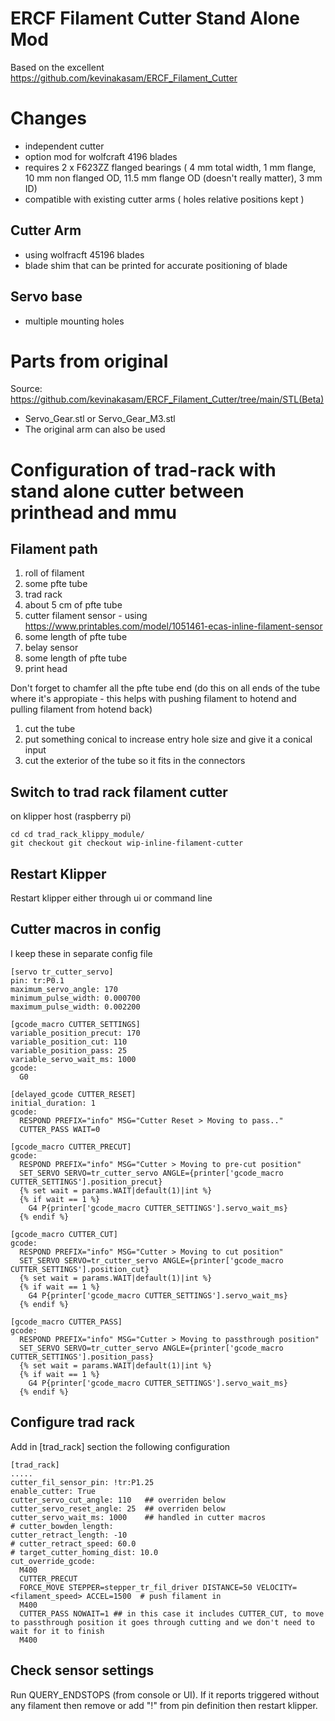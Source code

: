 # ERCF Filament Cutter Stand Alone Mod

Based on the excellent https://github.com/kevinakasam/ERCF_Filament_Cutter

# Changes
- independent cutter
- option mod for wolfcraft 4196 blades
- requires 2 x F623ZZ flanged bearings ( 4 mm total width, 1 mm flange, 10 mm non flanged OD, 11.5 mm flange OD (doesn't really matter), 3 mm ID)
- compatible with existing cutter arms ( holes relative positions kept )

## Cutter Arm
- using wolfracft 45196 blades
- blade shim that can be printed for accurate positioning of blade

## Servo base
- multiple mounting holes

# Parts from original
Source: https://github.com/kevinakasam/ERCF_Filament_Cutter/tree/main/STL(Beta)
- Servo_Gear.stl or Servo_Gear_M3.stl
- The original arm can also be used


# Configuration of trad-rack with stand alone cutter between printhead and mmu

## Filament path

1. roll of filament
2. some pfte tube
3. trad rack
4. about 5 cm of pfte tube
5. cutter filament sensor - using  https://www.printables.com/model/1051461-ecas-inline-filament-sensor
6. some length of pfte tube
7. belay sensor
8. some length of pfte tube
9. print head

Don't forget to chamfer all the pfte tube end (do this on all ends of the tube where it's appropiate - this helps with pushing filament to hotend and pulling filament from hotend back)
1. cut the tube
2. put something conical to increase entry hole size and give it a conical input
3. cut the exterior of the tube so it fits in the connectors

## Switch to trad rack filament cutter
on klipper host (raspberry pi)
```
cd cd trad_rack_klippy_module/
git checkout git checkout wip-inline-filament-cutter
```

## Restart Klipper
Restart klipper either through ui or command line


## Cutter macros in config
I keep these in separate config file
```
[servo tr_cutter_servo]
pin: tr:P0.1
maximum_servo_angle: 170
minimum_pulse_width: 0.000700
maximum_pulse_width: 0.002200

[gcode_macro CUTTER_SETTINGS]
variable_position_precut: 170
variable_position_cut: 110
variable_position_pass: 25
variable_servo_wait_ms: 1000
gcode:
  G0

[delayed_gcode CUTTER_RESET]
initial_duration: 1
gcode:
  RESPOND PREFIX="info" MSG="Cutter Reset > Moving to pass.."
  CUTTER_PASS WAIT=0

[gcode_macro CUTTER_PRECUT]
gcode:
  RESPOND PREFIX="info" MSG="Cutter > Moving to pre-cut position"
  SET_SERVO SERVO=tr_cutter_servo ANGLE={printer['gcode_macro CUTTER_SETTINGS'].position_precut}
  {% set wait = params.WAIT|default(1)|int %}
  {% if wait == 1 %}
    G4 P{printer['gcode_macro CUTTER_SETTINGS'].servo_wait_ms}
  {% endif %}

[gcode_macro CUTTER_CUT]
gcode:
  RESPOND PREFIX="info" MSG="Cutter > Moving to cut position"
  SET_SERVO SERVO=tr_cutter_servo ANGLE={printer['gcode_macro CUTTER_SETTINGS'].position_cut}
  {% set wait = params.WAIT|default(1)|int %}
  {% if wait == 1 %}
    G4 P{printer['gcode_macro CUTTER_SETTINGS'].servo_wait_ms}
  {% endif %}

[gcode_macro CUTTER_PASS]
gcode:
  RESPOND PREFIX="info" MSG="Cutter > Moving to passthrough position"
  SET_SERVO SERVO=tr_cutter_servo ANGLE={printer['gcode_macro CUTTER_SETTINGS'].position_pass}
  {% set wait = params.WAIT|default(1)|int %}
  {% if wait == 1 %}
    G4 P{printer['gcode_macro CUTTER_SETTINGS'].servo_wait_ms}
  {% endif %}
```

## Configure trad rack

Add in [trad_rack] section the following configuration
```
[trad_rack]
.....
cutter_fil_sensor_pin: !tr:P1.25
enable_cutter: True
cutter_servo_cut_angle: 110   ## overriden below
cutter_servo_reset_angle: 25  ## overriden below
cutter_servo_wait_ms: 1000    ## handled in cutter macros
# cutter_bowden_length:
cutter_retract_length: -10
# cutter_retract_speed: 60.0
# target_cutter_homing_dist: 10.0
cut_override_gcode:
  M400  
  CUTTER_PRECUT
  FORCE_MOVE STEPPER=stepper_tr_fil_driver DISTANCE=50 VELOCITY=<filament_speed> ACCEL=1500  # push filament in
  M400
  CUTTER_PASS NOWAIT=1 ## in this case it includes CUTTER_CUT, to move to passthrough position it goes through cutting and we don't need to wait for it to finish
  M400
```

## Check sensor settings

Run QUERY_ENDSTOPS (from console or UI). If it reports triggered without any filament then remove or add "!" from pin definition then restart klipper.
